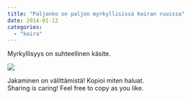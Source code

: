 ```yaml
---
title: "Paljonko on paljon myrkyllisissä koiran ruuissa"
date: 2014-01-12
categories: 
  - "koira"
---
```


Myrkyllisyys on suhteellinen käsite.

<!--more-->

![](images/how-much-is-much.jpg)

Jakaminen on välittämistä! Kopioi miten haluat.  
Sharing is caring! Feel free to copy as you like.
